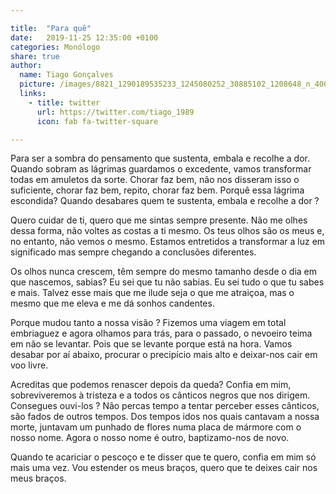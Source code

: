 ```yaml
---

title:  "Para quê"
date:   2019-11-25 12:35:00 +0100
categories: Monólogo
share: true
author:
  name: Tiago Gonçalves
  picture: /images/8821_1290189535233_1245080252_30885102_1208648_n_400x400.jpg
  links:
    - title: twitter
      url: https://twitter.com/tiago_1989
      icon: fab fa-twitter-square

---
```



Para ser a sombra do pensamento que sustenta, embala e recolhe a dor. Quando sobram as lágrimas guardamos o excedente, vamos transformar todas em amuletos da sorte. Chorar faz bem, não nos disseram isso o suficiente, chorar faz bem, repito, chorar faz bem. Porquê essa lágrima escondida? Quando desabares quem te sustenta, embala e recolhe a dor ?

Quero cuidar de ti, quero que me sintas sempre presente. Não me olhes dessa forma, não voltes as costas a ti mesmo. Os teus olhos são os meus e, no entanto, não vemos o mesmo. Estamos entretidos a transformar a luz em significado mas sempre chegando a conclusões diferentes.

Os olhos nunca crescem, têm sempre do mesmo tamanho desde o dia em que nascemos, sabias? Eu sei que tu não sabias. Eu sei tudo o que tu sabes e mais. Talvez esse mais que me ilude seja o que me atraiçoa, mas o mesmo que me eleva e me dá sonhos candentes.

Porque mudou tanto a nossa visão ? Fizemos uma viagem em total embriaguez e agora olhamos para trás, para o passado, o nevoeiro teima em não se levantar. Pois que se levante porque está na hora. Vamos desabar por aí abaixo, procurar o precipício mais alto e deixar-nos cair em voo livre.

Acreditas que podemos renascer depois da queda? Confia em mim, sobreviveremos à tristeza e a todos os cânticos negros que nos dirigem. Consegues ouvi-los ? Não percas tempo a tentar perceber esses cânticos, são fados de outros tempos. Dos tempos idos nos quais cantavam a nossa morte, juntavam um punhado de flores numa placa de mármore com o nosso nome. Agora o nosso nome é outro, baptizamo-nos de novo.

Quando te acariciar o pescoço e te disser que te quero, confia em mim só mais uma vez.
Vou estender os meus braços, quero que te deixes cair nos meus braços.
